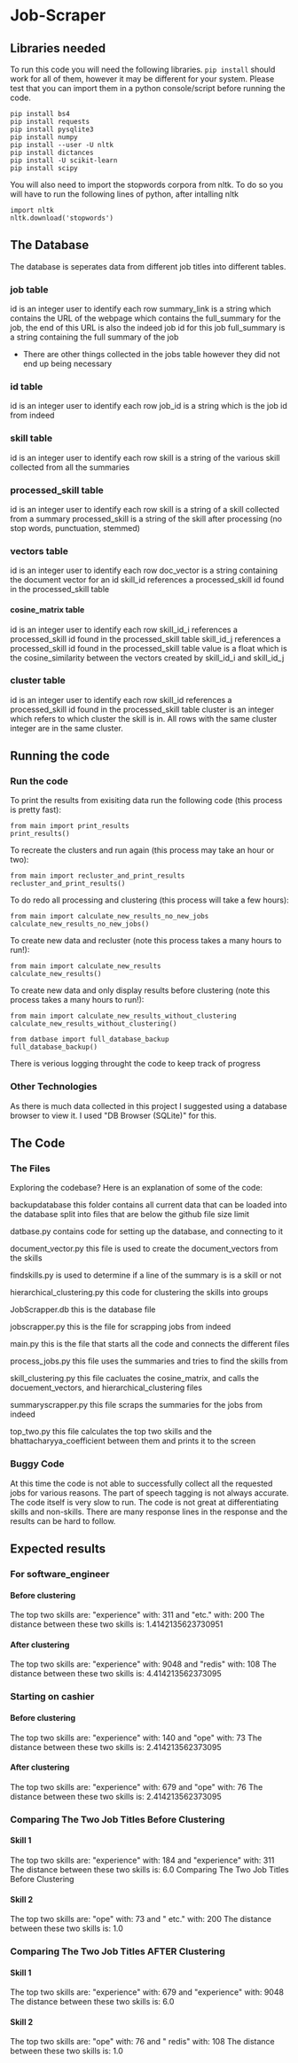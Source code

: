 # Job-Scraper

## Libraries needed

To run this code you will need the following libraries. `pip install` should work for all of them, however it may be different for your system. Please test that you can import them in a python console/script before running the code.

```
pip install bs4
pip install requests
pip install pysqlite3 
pip install numpy
pip install --user -U nltk
pip install dictances
pip install -U scikit-learn
pip install scipy
```

You will also need to import  the stopwords corpora from nltk. To do so you will have to run the following lines of python, after intalling nltk
```{python}
import nltk
nltk.download('stopwords')
```

## The Database
The database is seperates data from different job titles into different tables.

### job table
id is an integer user to identify each row
summary_link is a string which contains the URL of the webpage which contains the full_summary for the job, the end of this URL is also the indeed job id for this job
full_summary is a string containing the full summary of the job

* There are other things collected in the jobs table however they did not end up being necessary

### id table
id is an integer user to identify each row
job_id is a string which is the job id from indeed

### skill table
id is an integer user to identify each row
skill is a string of the various skill collected from all the summaries

### processed_skill table
id is an integer user to identify each row
skill is a string of a skill collected from a summary
processed_skill is a string of the skill after processing (no stop words, punctuation, stemmed)

### vectors table
id is an integer user to identify each row
doc_vector is a string containing the document vector for an id
skill_id references a processed_skill id found in the processed_skill table

#### cosine_matrix table
id is an integer user to identify each row
skill_id_i references a processed_skill id found in the processed_skill table
skill_id_j references a processed_skill id found in the processed_skill table
value is a float which is the cosine_similarity between the vectors created by skill_id_i and skill_id_j

### cluster table
id is an integer user to identify each row
skill_id references a processed_skill id found in the processed_skill table
cluster is an integer which refers to which cluster the skill is in. All rows with the same cluster integer are in the same cluster.



## Running the code

### Run the code
To print the results from exisiting data run the following code (this process is pretty fast):
```
from main import print_results
print_results()
```

To recreate the clusters and run again (this process may take an hour or two):
```
from main import recluster_and_print_results
recluster_and_print_results()
```

To do redo all processing and clustering (this process will take a few hours):
```
from main import calculate_new_results_no_new_jobs
calculate_new_results_no_new_jobs()
```

To create new data and recluster (note this process takes a many hours to run!):
```
from main import calculate_new_results
calculate_new_results()
```

To create new data and only display results before clustering (note this process takes a many hours to run!):
```
from main import calculate_new_results_without_clustering
calculate_new_results_without_clustering()
```

```
from datbase import full_database_backup
full_database_backup()
```

There is verious logging throught the code to keep track of progress

### Other Technologies
As there is much data collected in this project I suggested using a database browser to view it. I used "DB Browser (SQLite)" for this.

## The Code
### The Files
Exploring the codebase? Here is an explanation of some of the code:

backupdatabase this folder contains all current data that can be loaded into the database split into files that are below the github file size limit

datbase.py contains code for setting up the database, and connecting to it

document_vector.py this file is used to create the document_vectors from the skills

findskills.py is used to determine if a line of the summary is is a skill or not

hierarchical_clustering.py this code for clustering the skills into groups

JobScrapper.db this is the database file

jobscrapper.py this is the file for scrapping jobs from indeed

main.py this is the file that starts all the code and connects the different files

process_jobs.py this file uses the summaries and tries to find the skills from

skill_clustering.py this file cacluates the cosine_matrix, and calls the docuement_vectors, and hierarchical_clustering files

summaryscrapper.py this file scraps the summaries for the jobs from indeed

top_two.py this file calculates the top two skills and the bhattacharyya_coefficient between them and prints it to the screen

### Buggy Code
At this time the code is not able to successfully collect all the requested jobs for various reasons.
The part of speech tagging is not always accurate.
The code itself is very slow to run.
The code is not great at differentiating skills and non-skills.
There are many response lines in the response and the results can be hard to follow.

## Expected results
### For software_engineer
#### Before clustering                                                                                                        
The top two skills are:
"experience" with: 311
and
"etc." with: 200
The distance between these two skills is: 1.4142135623730951
#### After clustering
The top two skills are:
"experience" with: 9048
and
"redis" with: 108
The distance between these two skills is: 4.414213562373095                                                              
### Starting on cashier
#### Before clustering
The top two skills are:
"experience" with: 140
and
"ope" with: 73
The distance between these two skills is: 2.414213562373095 
#### After clustering
The top two skills are:
"experience" with: 679
and
"ope" with: 76
The distance between these two skills is: 2.414213562373095
### Comparing The Two Job Titles Before Clustering
#### Skill 1
The top two skills are:
"experience" with: 184
and
"experience" with: 311
The distance between these two skills is: 6.0
Comparing The Two Job Titles Before Clustering
#### Skill 2
The top two skills are:
"ope" with: 73
and
" etc." with: 200
The distance between these two skills is: 1.0
### Comparing The Two Job Titles AFTER Clustering
#### Skill 1
The top two skills are:
"experience" with: 679
and
"experience" with: 9048 
The distance between these two skills is: 6.0
#### Skill 2
The top two skills are:
"ope" with: 76
and
" redis" with: 108
The distance between these two skills is: 1.0